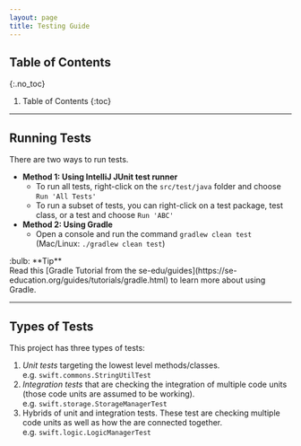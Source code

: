 ```yaml
---
layout: page
title: Testing Guide
---
```


## Table of Contents
{:.no_toc}

1. Table of Contents
{:toc}

---

## **Running Tests**

There are two ways to run tests.

- **Method 1: Using IntelliJ JUnit test runner**
  - To run all tests, right-click on the `src/test/java` folder and choose `Run 'All Tests'`
  - To run a subset of tests, you can right-click on a test package,
    test class, or a test and choose `Run 'ABC'`
- **Method 2: Using Gradle**
  - Open a console and run the command `gradlew clean test` (Mac/Linux: `./gradlew clean test`)

<div markdown="span" class="alert alert-primary">:bulb: **Tip** <br>
Read this [Gradle Tutorial from the se-edu/guides](https://se-education.org/guides/tutorials/gradle.html) to learn more about using Gradle.
</div>

---

## **Types of Tests**

This project has three types of tests:

1. _Unit tests_ targeting the lowest level methods/classes.<br>
   e.g. `swift.commons.StringUtilTest`
2. _Integration tests_ that are checking the integration of multiple code units (those code units are assumed to be working).<br>
   e.g. `swift.storage.StorageManagerTest`
3. Hybrids of unit and integration tests. These test are checking multiple code units as well as how the are connected together.<br>
   e.g. `swift.logic.LogicManagerTest`
